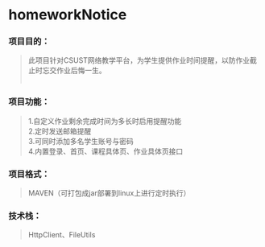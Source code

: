 # homeworkNotice
### 项目目的：<br>
>此项目针对CSUST网络教学平台，为学生提供作业时间提醒，以防作业截止时忘交作业后悔一生。<br><br>
### 项目功能：<br>
>1.自定义作业剩余完成时间为多长时启用提醒功能<br>
>2.定时发送邮箱提醒<br>
>3.可同时添加多名学生账号与密码<br>
>4.内置登录、首页、课程具体页、作业具体页接口<br>
### 项目格式：<br>
>MAVEN（可打包成jar部署到linux上进行定时执行）<br>
### 技术栈：<br>
>HttpClient、FileUtils
